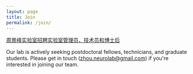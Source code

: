 ```yaml
---
layout: page
title: Join
permalink: /join/
---
```


[周景峰实验室招聘实验室管理员、技术员和博士后](hiring.md)


Our lab is actively seeking postdoctoral fellows, technicians, and graduate students. Please get in touch ([zhou.neurolab@gmail.com](zhou.neurolab@gmail.com)) if you're interested in joining our team.
